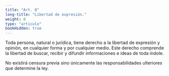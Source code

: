 ```yaml
---
title: "Art. 8"
long-title: "Libertad de expresión."
weight: 8
type: "articulo"
bookHidden: true
---
```

Toda persona, natural o jurídica, tiene derecho a la libertad de expresión y opinión, en cualquier forma y por cualquier medio. Este derecho comprende la libertad de buscar, recibir y difundir informaciones e ideas de toda índole.
 
No existirá censura previa sino únicamente las responsabilidades ulteriores que determine la ley.

